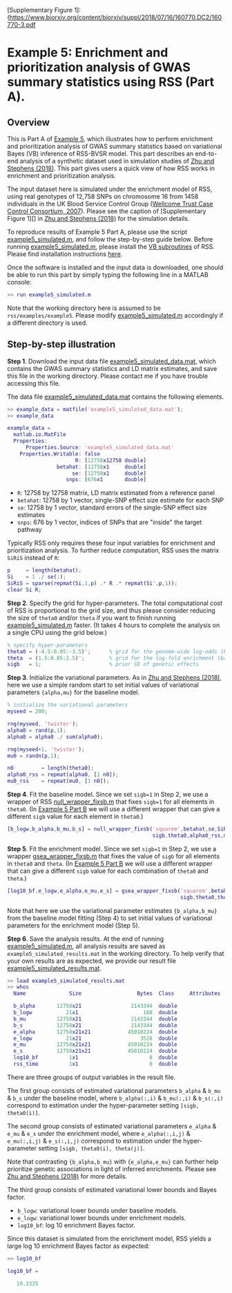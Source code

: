[Zhu and Stephens (2018)]: https://doi.org/10.1101/160770
[example5_simulated.m]: https://github.com/stephenslab/rss/blob/master/examples/example5/example5_simulated.m
[example5_simulated_data.mat]: https://projects.rcc.uchicago.edu/mstephens/rss_wiki/example5/example5_simulated_data.mat
[example5_simulated_results.mat]: https://projects.rcc.uchicago.edu/mstephens/rss_wiki/example5/example5_simulated_results.mat
[Wellcome Trust Case Control Consortium, 2007]: https://www.ncbi.nlm.nih.gov/pubmed/17554300
[null_wrapper_fixsb.m]: https://github.com/stephenslab/rss/blob/master/src_vb/null_wrapper_fixsb.m
[gsea_wrapper_fixsb.m]: https://github.com/stephenslab/rss/blob/master/src_vb/gsea_wrapper_fixsb.m
[Supplementary Figure 1]: (https://www.biorxiv.org/content/biorxiv/suppl/2018/07/16/160770.DC2/160770-3.pdf

# Example 5: Enrichment and prioritization analysis of GWAS summary statistics using RSS (Part A).

## Overview

This is Part A of [Example 5](Example-5),
which illustrates how to perform enrichment and prioritization analysis of
GWAS summary statistics based on variational Bayes (VB) inference of RSS-BVSR model.
This part describes an end-to-end analysis of a synthetic dataset used in
simulation studies of [Zhu and Stephens (2018)][].
This part gives users a quick view of how RSS works in enrichment and prioritization analysis.

The input dataset here is simulated under the enrichment model of RSS,
using real genotypes of 12,758 SNPs on chromosome 16 from 1458 individuals
in the UK Blood Service Control Group ([Wellcome Trust Case Control Consortium, 2007][]).
Please see the caption of [Supplementary Figure 1][]
in [Zhu and Stephens (2018)][] for the simulation details. 

To reproduce results of Example 5 Part A,
please use the script [example5_simulated.m][],
and follow the step-by-step guide below.
Before running [example5_simulated.m][], please install the
[VB subroutines](https://github.com/stephenslab/rss/tree/master/src_vb) of RSS.
Please find installation instructions [here](RSS-via-VB).

Once the software is installed and the input data is downloaded,
one should be able to run this part by simply
typing the following line in a MATLAB console:

```matlab
>> run example5_simulated.m
```

Note that the working directory here is assumed to be `rss/examples/example5`.
Please modify [example5_simulated.m][] accordingly if a different directory is used.

## Step-by-step illustration

**Step 1**. Download the input data file [example5_simulated_data.mat][],
which contains the GWAS summary statistics and LD matrix estimates,
and save this file in the working directory.
Please contact me if you have trouble accessing this file.

The data file [example5_simulated_data.mat][] contains the following elements.

```matlab
>> example_data = matfile('example5_simulated_data.mat');
>> example_data

example_data =
  matlab.io.MatFile
  Properties:
      Properties.Source: 'example5_simulated_data.mat'
    Properties.Writable: false
                      R: [12758x12758 double]
                betahat: [12758x1     double]
                     se: [12758x1     double]
                   snps: [676x1       double]
```

- `R`: 12758 by 12758 matrix, LD matrix estimated from a reference panel
- `betahat`: 12758 by 1 vector, single-SNP effect size estimate for each SNP
- `se`: 12758 by 1 vector, standard errors of the single-SNP effect size estimates
- `snps`: 676 by 1 vector, indices of SNPs that are "inside" the target pathway

Typically RSS only requires these four input variables for enrichment and prioritization analysis.
To further reduce computation, RSS uses the matrix `SiRiS` instead of `R`:

```matlab
p     = length(betahat);
Si    = 1 ./ se(:);
SiRiS = sparse(repmat(Si,1,p) .* R .* repmat(Si',p,1));
clear Si R;
```

**Step 2**. Specify the grid for hyper-parameters.
The total computational cost of RSS is proportional to the grid size,
and thus please consider reducing the size of `theta0` and/or `theta`
if you want to finish running [example5_simulated.m][] faster.
(It takes 4 hours to complete the analysis on a single CPU using the grid below.)

```matlab
% specify hyper-parameters
theta0 = (-4.5:0.05:-3.5)';      % grid for the genome-wide log-odds (base 10)
theta  = (1.5:0.05:2.5)';        % grid for the log-fold enrichment (base 10)
sigb   = 1;                      % prior SD of genetic effects
```

**Step 3**. Initialize the variational parameters.
As in [Zhu and Stephens (2018)][], here we use a simple random start to set
initial values of variational parameters `{alpha,mu}` for the baseline model.

```matlab
% initialize the variational parameters
myseed = 200;

rng(myseed, 'twister');
alpha0 = rand(p,1);
alpha0 = alpha0 ./ sum(alpha0);

rng(myseed+1, 'twister');
mu0 = randn(p,1);

n0         = length(theta0);
alpha0_rss = repmat(alpha0, [1 n0]);
mu0_rss    = repmat(mu0, [1 n0]);
```

**Step 4**. Fit the baseline model.
Since we set `sigb=1` in Step 2, we use a wrapper of RSS [null_wrapper_fixsb.m][]
that fixes `sigb=1` for all elements in `theta0`.
(In [Example 5 Part B](Example-5B) we will use a different wrapper that
can give a different `sigb` value for each element in `theta0`.)

```matlab
[b_logw,b_alpha,b_mu,b_s] = null_wrapper_fixsb('squarem',betahat,se,SiRiS,...
                                               sigb,theta0,alpha0_rss,mu0_rss);
```

**Step 5**. Fit the enrichment model.
Since we set `sigb=1` in Step 2, we use a wrapper [gsea_wrapper_fixsb.m][]
that fixes the value of `sigb` for all elements in `theta0` and `theta`.
(In [Example 5 Part B](Example-5B) we will use a different wrapper that
can give a different `sigb` value for each combination of `theta0` and `theta`.)

```matlab
[log10_bf,e_logw,e_alpha,e_mu,e_s] = gsea_wrapper_fixsb('squarem',betahat,se,SiRiS,snps,...
                                                        sigb,theta0,theta,b_logw,b_alpha,b_mu);
```

Note that here we use the variational parameter estimates `{b_alpha,b_mu}`
from the baseline model fitting (Step 4) to set initial values of
variational parameters for the enrichment model (Step 5).

**Step 6**. Save the analysis results.
At the end of running [example5_simulated.m][], all analysis results are saved
as `example5_simulated_results.mat` in the working directory.
To help verify that your own results are as expected, we provide our result file
[example5_simulated_results.mat][].

```matlab
>> load example5_simulated_results.mat
>> whos
  Name              Size                  Bytes  Class     Attributes

  b_alpha       12758x21                2143344  double
  b_logw           21x1                     168  double
  b_mu          12758x21                2143344  double
  b_s           12758x21                2143344  double
  e_alpha       12758x21x21            45010224  double
  e_logw           21x21                   3528  double
  e_mu          12758x21x21            45010224  double
  e_s           12758x21x21            45010224  double
  log10_bf          1x1                       8  double
  rss_time          1x1                       8  double
```

There are three groups of output variables in the result file.

The first group consists of estimated variational parameters
`b_alpha` & `b_mu` & `b_s` under the baseline model,
where `b_alpha(:,i)` & `b_mu(:,i)` & `b_s(:,i)` correspond to
estimation under the hyper-parameter setting `[sigb, theta0(i)]`.

The second group consists of estimated variational parameters
`e_alpha` & `e_mu` & `e_s` under the enrichment model,
where `e_alpha(:,i,j)` & `e_mu(:,i,j)` & `e_s(:,i,j)` correspond to
estimation under the hyper-parameter setting `[sigb, theta0(i), theta(j)]`.

Note that contrasting `{b_alpha,b_mu}` with `{e_alpha,e_mu}` can further
help prioritize genetic associations in light of inferred enrichments.
Please see [Zhu and Stephens (2018)][] for more details.

The third group consists of estimated variational lower bounds and Bayes factor.

- `b_logw`: variational lower bounds under baseline models.
- `e_logw`: variational lower bounds under enrichment models.
- `log10_bf`: log 10 enrichment Bayes factor.

Since this dataset is simulated from the enrichment model,
RSS yields a large log 10 enrichment Bayes factor as expected:

```matlab
>> log10_bf

log10_bf =

   19.3335
```
